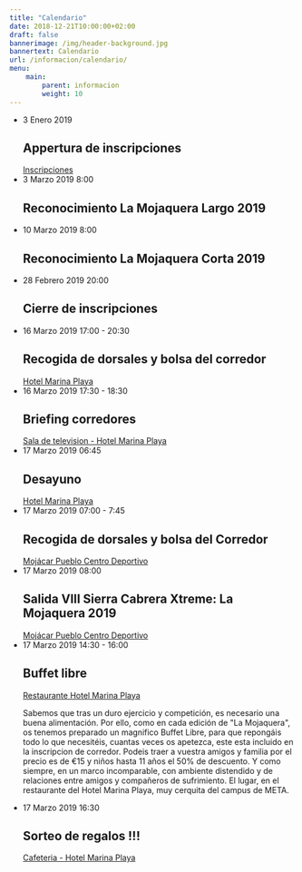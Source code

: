 ```yaml
---
title: "Calendario"
date: 2018-12-21T10:00:00+02:00
draft: false
bannerimage: /img/header-background.jpg
bannertext: Calendario
url: /informacion/calendario/
menu:
    main:
        parent: informacion
        weight: 10
---
```


<ul class="timeline">
    <li class="timeline-item">
        <div class="timeline-icon"></div>
        <div class="timeline-date">3 Enero 2019</div>
        <div class="timeline-content">
            <h2 class="timeline-title">Appertura de inscripciones</h2>
            <a class="timeline-location" href="/participantes/inscripciones/">
                Inscripciones
            </a>
        </div>
    </li>
    <li class="timeline-item">
        <div class="timeline-icon"></div>
        <div class="timeline-date">3 Marzo 2019 <span>8:00</span></div>
        <div class="timeline-content">
            <h2 class="timeline-title">Reconocimiento La Mojaquera Largo 2019</h2>
        </div>
    </li>
    <li class="timeline-item">
        <div class="timeline-icon"></div>
        <div class="timeline-date">10 Marzo 2019 <span>8:00</span></div>
        <div class="timeline-content">
            <h2 class="timeline-title">Reconocimiento La Mojaquera Corta 2019</h2>
        </div>
    </li>
    <li class="timeline-item">
        <div class="timeline-icon"></div>
        <div class="timeline-date">28 Febrero 2019 <span>20:00</span></div>
        <div class="timeline-content">
            <h2 class="timeline-title">Cierre de inscripciones</h2>
        </div>
    </li>
    <li class="timeline-item">
        <div class="timeline-icon"></div>
        <div class="timeline-date">16 Marzo 2019 <span>17:00 - 20:30</span></div>
        <div class="timeline-content">
            <h2 class="timeline-title">Recogida de dorsales y bolsa del corredor</h2>
            <a class="timeline-location" href="https://www.google.com/maps/place/Hotel+Servigroup+Marina+Playa/@37.156189,-1.826533,16z/data=!4m5!3m4!1s0x0:0x5b81c22482ea1553!8m2!3d37.1561894!4d-1.8265329?hl=es-ES">
                Hotel Marina Playa
            </a>
        </div>
    </li>
    <li class="timeline-item">
        <div class="timeline-icon"></div>
        <div class="timeline-date">16 Marzo 2019 <span>17:30 - 18:30</span></div>
        <div class="timeline-content">
            <h2 class="timeline-title">Briefing corredores</h2>
            <a class="timeline-location" href="https://www.google.com/maps/place/Hotel+Servigroup+Marina+Playa/@37.156189,-1.826533,16z/data=!4m5!3m4!1s0x0:0x5b81c22482ea1553!8m2!3d37.1561894!4d-1.8265329?hl=es-ES">
                Sala de television - Hotel Marina Playa
            </a>
        </div>
    </li>
    <li class="timeline-item">
        <div class="timeline-icon"></div>
        <div class="timeline-date">17 Marzo 2019 <span>06:45</span></div>
        <div class="timeline-content">
            <h2 class="timeline-title">Desayuno</h2>
            <a class="timeline-location" href="https://www.google.com/maps/place/Hotel+Servigroup+Marina+Playa/@37.156189,-1.826533,16z/data=!4m5!3m4!1s0x0:0x5b81c22482ea1553!8m2!3d37.1561894!4d-1.8265329?hl=es-ES">
                Hotel Marina Playa
            </a>
        </div>
    </li>
    <li class="timeline-item">
        <div class="timeline-icon"></div>
        <div class="timeline-date">17 Marzo 2019 <span>07:00 - 7:45</span></div>
        <div class="timeline-content">
            <h2 class="timeline-title">Recogida de dorsales y bolsa del Corredor</h2>
            <a class="timeline-location" href="https://www.google.com/maps/place/Mojaqua+Centro+Deportivo/@37.1589764,-1.9565569,12z/data=!4m8!1m2!2m1!1sMoj%C3%A1car+Centro+Deportivo!3m4!1s0x0:0xa33f5d5c4f0af4f2!8m2!3d37.1390403!4d-1.8543935?hl=es-ES">
                Mojácar Pueblo Centro Deportivo
            </a>
        </div>
    </li>
    <li class="timeline-item">
        <div class="timeline-icon"></div>
        <div class="timeline-date">17 Marzo 2019 <span>08:00</span></div>
        <div class="timeline-content">
            <h2 class="timeline-title">Salida VIII Sierra Cabrera Xtreme: La Mojaquera 2019</h2>
            <a class="timeline-location" href="https://www.google.com/maps/place/Mojaqua+Centro+Deportivo/@37.1589764,-1.9565569,12z/data=!4m8!1m2!2m1!1sMoj%C3%A1car+Centro+Deportivo!3m4!1s0x0:0xa33f5d5c4f0af4f2!8m2!3d37.1390403!4d-1.8543935?hl=es-ES">
                Mojácar Pueblo Centro Deportivo
            </a>
        </div>
    </li>
    <li class="timeline-item">
        <div class="timeline-icon"></div>
        <div class="timeline-date">17 Marzo 2019 <span>14:30 - 16:00</span></div>
        <div class="timeline-content">
            <h2 class="timeline-title">Buffet libre</h2>
            <a class="timeline-location" href="https://www.google.com/maps/place/Hotel+Servigroup+Marina+Playa/@37.156189,-1.826533,16z/data=!4m5!3m4!1s0x0:0x5b81c22482ea1553!8m2!3d37.1561894!4d-1.8265329?hl=es-ES">
                Restaurante Hotel Marina Playa
            </a>
            <p class="timeline-description">
                Sabemos que tras un duro ejercicio y competición, es necesario una buena alimentación. Por ello,
                como en cada edición de "La Mojaquera", os tenemos preparado un magnifico Buffet Libre, para que
                repongáis todo lo que necesitéis, cuantas veces os apetezca, este esta incluido en la inscripcion
                de corredor. Podeis traer a vuestra amigos y familia por el precio es de €15 y niños hasta 11 años
                el 50% de descuento. Y como siempre, en un marco incomparable, con ambiente distendido y de
                relaciones entre amigos y compañeros de sufrimiento. El lugar, en el restaurante del Hotel Marina
                Playa, muy cerquita del campus de META.
            </p>
        </div>
    </li>
    <li class="timeline-item">
        <div class="timeline-icon"></div>
        <div class="timeline-date">17 Marzo 2019 <span>16:30</span></div>
        <div class="timeline-content">
            <h2 class="timeline-title">Sorteo de regalos !!!</h2>
            <a class="timeline-location" href="https://www.google.com/maps/place/Hotel+Servigroup+Marina+Playa/@37.156189,-1.826533,16z/data=!4m5!3m4!1s0x0:0x5b81c22482ea1553!8m2!3d37.1561894!4d-1.8265329?hl=es-ES">
                Cafeteria - Hotel Marina Playa
            </a>
        </div>
    </li>
</ul>
